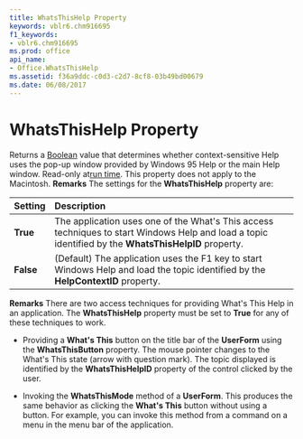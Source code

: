 ```yaml
---
title: WhatsThisHelp Property
keywords: vblr6.chm916695
f1_keywords:
- vblr6.chm916695
ms.prod: office
api_name:
- Office.WhatsThisHelp
ms.assetid: f36a9ddc-c0d3-c2d7-8cf8-03b49bd00679
ms.date: 06/08/2017
---
```



# WhatsThisHelp Property



Returns a [Boolean](vbe-glossary.md) value that determines whether context-sensitive Help uses the pop-up window provided by Windows 95 Help or the main Help window. Read-only at[run time](vbe-glossary.md). This property does not apply to the Macintosh.
 **Remarks**
The settings for the **WhatsThisHelp** property are:


|**Setting**|**Description**|
|:-----|:-----|
|**True**|The application uses one of the What's This access techniques to start Windows Help and load a topic identified by the **WhatsThisHelpID** property.|
|**False**|(Default) The application uses the F1 key to start Windows Help and load the topic identified by the **HelpContextID** property.|
 **Remarks**
There are two access techniques for providing What's This Help in an application. The **WhatsThisHelp** property must be set to **True** for any of these techniques to work.


- Providing a **What's This** button on the title bar of the **UserForm** using the **WhatsThisButton** property. The mouse pointer changes to the What's This state (arrow with question mark). The topic displayed is identified by the **WhatsThisHelpID** property of the control clicked by the user.
    
- Invoking the **WhatsThisMode** method of a **UserForm**. This produces the same behavior as clicking the **What's This** button without using a button. For example, you can invoke this method from a command on a menu in the menu bar of the application.
    


